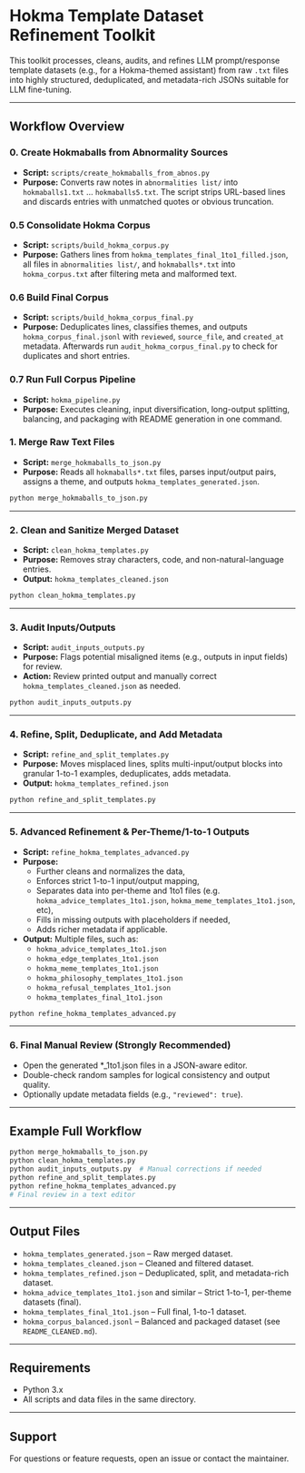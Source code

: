 # Hokma Template Dataset Refinement Toolkit

This toolkit processes, cleans, audits, and refines LLM prompt/response template datasets (e.g., for a Hokma-themed assistant) from raw `.txt` files into highly structured, deduplicated, and metadata-rich JSONs suitable for LLM fine-tuning.

---

## Workflow Overview

### 0. Create Hokmaballs from Abnormality Sources
- **Script:** `scripts/create_hokmaballs_from_abnos.py`
- **Purpose:** Converts raw notes in `abnormalities list/` into `hokmaballs1.txt` … `hokmaballs5.txt`. The script strips URL-based lines and discards entries with unmatched quotes or obvious truncation.

### 0.5 Consolidate Hokma Corpus
- **Script:** `scripts/build_hokma_corpus.py`
- **Purpose:** Gathers lines from `hokma_templates_final_1to1_filled.json`, all files in `abnormalities list/`, and `hokmaballs*.txt` into `hokma_corpus.txt` after filtering meta and malformed text.

### 0.6 Build Final Corpus
- **Script:** `scripts/build_hokma_corpus_final.py`
- **Purpose:** Deduplicates lines, classifies themes, and outputs `hokma_corpus_final.jsonl` with `reviewed`, `source_file`, and `created_at` metadata.
  Afterwards run `audit_hokma_corpus_final.py` to check for duplicates and short entries.

### 0.7 Run Full Corpus Pipeline
- **Script:** `hokma_pipeline.py`
- **Purpose:** Executes cleaning, input diversification, long-output splitting, balancing, and packaging with README generation in one command.

### 1. Merge Raw Text Files

- **Script:** `merge_hokmaballs_to_json.py`
- **Purpose:** Reads all `hokmaballs*.txt` files, parses input/output pairs, assigns a theme, and outputs `hokma_templates_generated.json`.

```sh
python merge_hokmaballs_to_json.py
```

---

### 2. Clean and Sanitize Merged Dataset

- **Script:** `clean_hokma_templates.py`
- **Purpose:** Removes stray characters, code, and non-natural-language entries.
- **Output:** `hokma_templates_cleaned.json`

```sh
python clean_hokma_templates.py
```

---

### 3. Audit Inputs/Outputs

- **Script:** `audit_inputs_outputs.py`
- **Purpose:** Flags potential misaligned items (e.g., outputs in input fields) for review.
- **Action:** Review printed output and manually correct `hokma_templates_cleaned.json` as needed.

```sh
python audit_inputs_outputs.py
```

---

### 4. Refine, Split, Deduplicate, and Add Metadata

- **Script:** `refine_and_split_templates.py`
- **Purpose:** Moves misplaced lines, splits multi-input/output blocks into granular 1-to-1 examples, deduplicates, adds metadata.
- **Output:** `hokma_templates_refined.json`

```sh
python refine_and_split_templates.py
```

---

### 5. Advanced Refinement & Per-Theme/1-to-1 Outputs

- **Script:** `refine_hokma_templates_advanced.py`
- **Purpose:** 
  - Further cleans and normalizes the data,
  - Enforces strict 1-to-1 input/output mapping,
  - Separates data into per-theme and 1to1 files (e.g. `hokma_advice_templates_1to1.json`, `hokma_meme_templates_1to1.json`, etc),
  - Fills in missing outputs with placeholders if needed,
  - Adds richer metadata if applicable.
- **Output:** Multiple files, such as:
    - `hokma_advice_templates_1to1.json`
    - `hokma_edge_templates_1to1.json`
    - `hokma_meme_templates_1to1.json`
    - `hokma_philosophy_templates_1to1.json`
    - `hokma_refusal_templates_1to1.json`
    - `hokma_templates_final_1to1.json`

```sh
python refine_hokma_templates_advanced.py
```

---

### 6. Final Manual Review (Strongly Recommended)

- Open the generated *_1to1.json files in a JSON-aware editor.
- Double-check random samples for logical consistency and output quality.
- Optionally update metadata fields (e.g., `"reviewed": true`).

---

## Example Full Workflow

```sh
python merge_hokmaballs_to_json.py
python clean_hokma_templates.py
python audit_inputs_outputs.py  # Manual corrections if needed
python refine_and_split_templates.py
python refine_hokma_templates_advanced.py
# Final review in a text editor
```

---

## Output Files

- `hokma_templates_generated.json` – Raw merged dataset.
- `hokma_templates_cleaned.json` – Cleaned and filtered dataset.
- `hokma_templates_refined.json` – Deduplicated, split, and metadata-rich dataset.
- `hokma_advice_templates_1to1.json` and similar – Strict 1-to-1, per-theme datasets (final).
- `hokma_templates_final_1to1.json` – Full final, 1-to-1 dataset.
- `hokma_corpus_balanced.jsonl` – Balanced and packaged dataset (see `README_CLEANED.md`).

---

## Requirements

- Python 3.x
- All scripts and data files in the same directory.

---

## Support

For questions or feature requests, open an issue or contact the maintainer.
